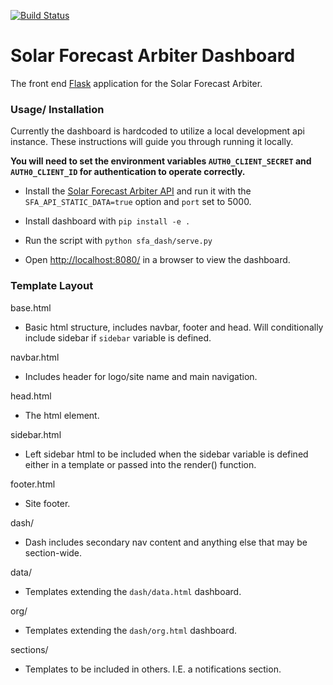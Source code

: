 [![Build Status](https://dev.azure.com/solararbiter/solarforecastarbiter/_apis/build/status/SolarArbiter.solarforecastarbiter_dashboard?branchName=master)](https://dev.azure.com/solararbiter/solarforecastarbiter/_build/latest?definitionId=3&branchName=master)

# Solar Forecast Arbiter Dashboard
The front end [Flask](http://flask.pocoo.org/) application for the Solar Forecast Arbiter.

### Usage/ Installation

Currently the dashboard is hardcoded to utilize a local development api instance. These instructions will guide you through running it locally. 

**You will need to set the environment variables `AUTH0_CLIENT_SECRET` and `AUTH0_CLIENT_ID` for authentication to operate correctly.**


- Install the [Solar Forecast Arbiter API](https://github.com/SolarArbiter/solarforecastarbiter-api) and run it with the `SFA_API_STATIC_DATA=true` option and `port` set to 5000.

- Install dashboard with `pip install -e .`

- Run the script with `python sfa_dash/serve.py`

- Open [http://localhost:8080/](http://localhost:8080/) in a browser to view the dashboard.


### Template Layout

base.html

 - Basic html structure, includes navbar, footer and head. Will conditionally include sidebar if `sidebar` variable is defined.

navbar.html
	
 - Includes header for logo/site name and main navigation.

head.html

 - The <head> html element.

sidebar.html

 - Left sidebar html to be included when the sidebar variable is defined either in a template or passed into the render() function.

footer.html

 - Site footer.

dash/

 - Dash includes secondary nav content and anything else that may be section-wide. 

data/  

 - Templates extending the `dash/data.html` dashboard.

org/

 - Templates extending the `dash/org.html` dashboard.

sections/

 - Templates to be included in others. I.E. a notifications section.
